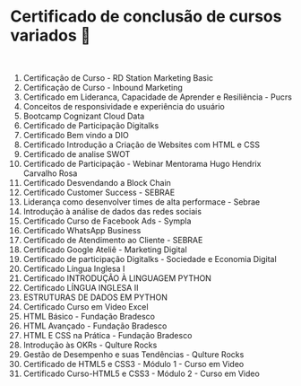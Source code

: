 
<h1> Certificado de conclusão de cursos variados 🚀</h1>
<br>
<ol>
 <li>Certificação de Curso - RD Station Marketing Basic</li>
 <li>Certificação de Curso - Inbound Marketing</li>
 <li>Certificado em Lideranca, Capacidade de Aprender e Resiliência - Pucrs</li>
 <li>Conceitos de responsividade e experiência do usuário</li>
 <li>Bootcamp Cognizant Cloud Data</li>
 <li>Certificado de Participação Digitalks</li>
 <li>Certificado Bem vindo a DIO</li>
 <li>Certificado Introdução a Criação de Websites com HTML e CSS</li>
 <li>Certificado de analise SWOT</li>
 <li>Certificado de Participação - Webinar Mentorama Hugo Hendrix Carvalho Rosa</li>
 <li>Certificado Desvendando a Block Chain</li>
 <li>Certificado Customer Success - SEBRAE</li>
 <li> Liderança como desenvolver times de alta performace - Sebrae</li>
 <li> Introdução à análise de dados das redes sociais</li>
 <li>Certificado Curso de Facebook Ads - Sympla</li>
 <li>Certificado WhatsApp Business</li>
 <li>Certificado de Atendimento ao Cliente - SEBRAE</li>
 
 <li>  Certificado Google Ateliê - Marketing Digital        </li>
 <li>   Certificado de participação Digitalks - Sociedade e Economia Digital       </li>
 <li>  Certificado Língua Inglesa I        </li>
 <li>  Certificado INTRODUÇÃO À LINGUAGEM PYTHON        </li>
 <li>   Certificado LÍNGUA INGLESA II       </li>
 <li>    ESTRUTURAS DE DADOS EM PYTHON       </li>
 <li>   Certificado Curso em Video Excel       </li>
 <li>     HTML Básico - Fundação Bradesco      </li>
 <li>  HTML Avançado - Fundação Bradesco        </li>
 <li>   HTML E CSS na Prática - Fundação Bradesco        </li>
 <li>    Introdução às OKRs - Qulture Rocks       </li>
 <li>   Gestão de Desempenho e suas Tendências - Qulture Rocks       </li>
 <li>  Certificado de HTML5 e CSS3 - Módulo 1 - Curso em Video        </li>
 <li>   Certificado Curso-HTML5 e CSS3 - Módulo 2 - Curso em Video       </li>

 
 
 
</ol>
